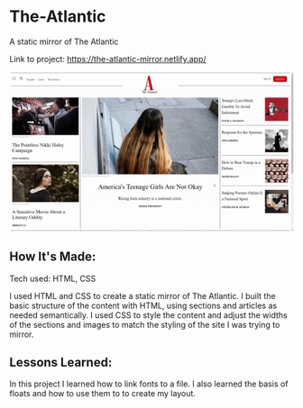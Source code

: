 # The-Atlantic

A static mirror of The Atlantic 

Link to project: https://the-atlantic-mirror.netlify.app/

![The Atlantic Gif](<Images/The Atlantic CW.gif>)

## How It's Made:

Tech used: HTML, CSS

I used HTML and CSS to create a static mirror of The Atlantic. I built the basic structure of the content with HTML, using sections and articles as needed semantically. I used CSS to style the content and adjust the widths of the sections and images to match the styling of the site I was trying to mirror. 

## Lessons Learned:

In this project I learned how to link fonts to a file. I also learned the basis of floats and how to use them to to create my layout.
